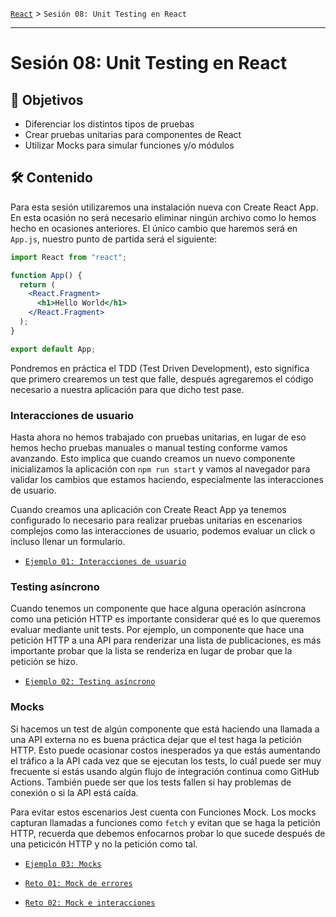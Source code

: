 [`React`](../README.md) > `Sesión 08: Unit Testing en React`

---

# Sesión 08: Unit Testing en React

## 🎯 Objetivos

- Diferenciar los distintos tipos de pruebas
- Crear pruebas unitarias para componentes de React
- Utilizar Mocks para simular funciones y/o módulos

## 🛠 Contenido

Para esta sesión utilizaremos una instalación nueva con Create React App. En esta ocasión no será necesario eliminar ningún archivo como lo hemos hecho en ocasiones anteriores. El único cambio que haremos será en `App.js`, nuestro punto de partida será el siguiente:

```jsx
import React from "react";

function App() {
  return (
    <React.Fragment>
      <h1>Hello World</h1>
    </React.Fragment>
  );
}

export default App;
```

Pondremos en práctica el TDD (Test Driven Development), esto significa que primero crearemos un test que falle, después agregaremos el código necesario a nuestra aplicación para que dicho test pase.

### Interacciones de usuario

Hasta ahora no hemos trabajado con pruebas unitarias, en lugar de eso hemos hecho pruebas manuales o manual testing conforme vamos avanzando. Esto implica que cuando creamos un nuevo componente inicializamos la aplicación con `npm run start` y vamos al navegador para validar los cambios que estamos haciendo, especialmente las interacciones de usuario.

Cuando creamos una aplicación con Create React App ya tenemos configurado lo necesario para realizar pruebas unitarias en escenarios complejos como las interacciones de usuario, podemos evaluar un click o incluso llenar un formulario.

- [`Ejemplo 01: Interacciones de usuario`](./Ejemplo-01/Readme.md)

### Testing asíncrono

Cuando tenemos un componente que hace alguna operación asíncrona como una petición HTTP es importante considerar qué es lo que queremos evaluar mediante unit tests. Por ejemplo, un componente que hace una petición HTTP a una API para renderizar una lista de publicaciones, es más importante probar que la lista se renderiza en lugar de probar que la petición se hizo.

- [`Ejemplo 02: Testing asíncrono`](./Ejemplo-02/Readme.md)

### Mocks

Si hacemos un test de algún componente que está haciendo una llamada a una API externa no es buena práctica dejar que el test haga la petición HTTP. Esto puede ocasionar costos inesperados ya que estás aumentando el tráfico a la API cada vez que se ejecutan los tests, lo cuál puede ser muy frecuente si estás usando algún flujo de integración continua como GitHub Actions. También puede ser que los tests fallen si hay problemas de conexión o si la API está caída.

Para evitar estos escenarios Jest cuenta con Funciones Mock. Los mocks capturan llamadas a funciones como `fetch` y evitan que se haga la petición HTTP, recuerda que debemos enfocarnos probar lo que sucede después de una peticicón HTTP y no la petición como tal.

- [`Ejemplo 03: Mocks`](./Ejemplo-03/Readme.md)

- [`Reto 01: Mock de errores`](./Reto-01/Readme.md)

- [`Reto 02: Mock e interacciones`](./Reto-02/Readme.md)
